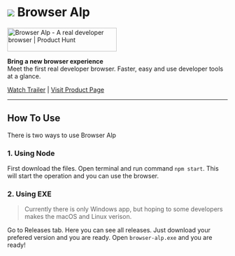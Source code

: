 # ![](https://arduinoturkbatu.github.io/browseralp-website/assets/logoFull.png) Browser Alp

<a href="https://www.producthunt.com/posts/browser-alp?utm_source=badge-featured&utm_medium=badge&utm_souce=badge-browser&#0045;alp" target="_blank"><img src="https://api.producthunt.com/widgets/embed-image/v1/featured.svg?post_id=385815&theme=neutral" alt="Browser&#0032;Alp - A&#0032;real&#0032;developer&#0032;browser | Product Hunt" style="width: 250px; height: 54px;" width="250" height="54" /></a>

**Bring a new browser experience**<br/>
Meet the first real developer browser. Faster, easy and use developer tools at a glance.

[Watch Trailer](https://github.com/arduinoturkbatu/browseralp-website/raw/main/assets/trailer.mp4) | 
[Visit Product Page](https://arduinoturkbatu.github.io/browseralp-website)

----

## How To Use
There is two ways to use Browser Alp

### 1. Using Node
First download the files. Open terminal and run command `npm start`. This will start the operation and you can use the browser.

### 2. Using EXE
> Currently there is only Windows app, but hoping to some developers makes the macOS and Linux verison. 

Go to Releases tab. Here you can see all releases. Just download your prefered version and you are ready. Open `browser-alp.exe` and you are ready!
